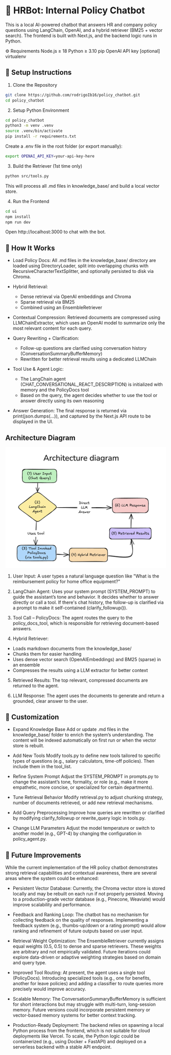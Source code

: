 
🧾 HRBot: Internal Policy Chatbot
=================================

This is a local AI-powered chatbot that answers HR and company policy questions using LangChain, OpenAI, and a hybrid retriever (BM25 + vector search). The frontend is built with Next.js, and the backend logic runs in Python.

⚙️ Requirements
Node.js ≥ 18
Python ≥ 3.10
pip
OpenAI API key
[optional] virtualenv

🚀 Setup Instructions
---------------------

1. Clone the Repository
```bash
git clone https://github.com/rodrigoIb16/policy_chatbot.git
cd policy_chatbot
```

2. Setup Python Environment
```bash
cd policy_chatbot
python3 -m venv .venv
source .venv/bin/activate
pip install -r requirements.txt
```
Create a .env file in the root folder (or export manually):
```bash
export OPENAI_API_KEY=your-api-key-here
```

3. Build the Retriever (1st time only)
```bash
python src/tools.py
```
This will process all .md files in knowledge_base/ and build a local vector store.

4. Run the Frontend
```bash
cd ui
npm install
npm run dev
```
Open http://localhost:3000 to chat with the bot.

🧠 How It Works
---------------

- Load Policy Docs: All .md files in the knowledge_base/ directory are loaded using DirectoryLoader, split into overlapping chunks with RecursiveCharacterTextSplitter, and optionally persisted to disk via Chroma.

- Hybrid Retrieval: 
   - Dense retrieval via OpenAI embeddings and Chroma
   - Sparse retrieval via BM25
   - Combined using an EnsembleRetriever

- Contextual Compression:
Retrieved documents are compressed using LLMChainExtractor, which uses an OpenAI model to summarize only the most relevant content for each query.

- Query Rewriting + Clarification:
   - Follow-up questions are clarified using conversation history (ConversationSummaryBufferMemory)
   - Rewritten for better retrieval results using a dedicated LLMChain

- Tool Use & Agent Logic:
   - The LangChain agent (CHAT_CONVERSATIONAL_REACT_DESCRIPTION) is initialized with memory and the PolicyDocs tool
   - Based on the query, the agent decides whether to use the tool or answer directly using its own reasoning
- Answer Generation:
The final response is returned via print(json.dumps(...)), and captured by the Next.js API route to be displayed in the UI.

Architecture Diagram
---------------

![Architecture diagram](./ui/public/diagram.png)

1. User Input: A user types a natural language question like "What is the reimbursement policy for home office equipment?"

2. LangChain Agent: Uses your system prompt (SYSTEM_PROMPT) to guide the assistant’s tone and behavior. It decides whether to answer directly or call a tool. If there's chat history, the follow-up is clarified via a prompt to make it self-contained (clarify_followup()).

3. Tool Call – PolicyDocs: The agent routes the query to the policy_docs_tool, which is responsible for retrieving document-based answers.

4. Hybrid Retriever:
- Loads markdown documents from the knowledge_base/
- Chunks them for easier handling
- Uses dense vector search (OpenAIEmbeddings) and BM25 (sparse) in an ensemble
- Compresses the results using a LLM extractor for better context

5. Retrieved Results: The top relevant, compressed documents are returned to the agent.

6. LLM Response: The agent uses the documents to generate and return a grounded, clear answer to the user.

🧩 Customization
----------------
- Expand Knowledge Base
Add or update .md files in the knowledge_base/ folder to enrich the system’s understanding. The content will be indexed automatically on first run or when the vector store is rebuilt.

- Add New Tools
Modify tools.py to define new tools tailored to specific types of questions (e.g., salary calculators, time-off policies). Then include them in the tool_list.

- Refine System Prompt
Adjust the SYSTEM_PROMPT in prompts.py to change the assistant’s tone, formality, or role (e.g., make it more empathetic, more concise, or specialized for certain departments).

- Tune Retrieval Behavior
Modify retrieval.py to adjust chunking strategy, number of documents retrieved, or add new retrieval mechanisms.

- Add Query Preprocessing
Improve how queries are rewritten or clarified by modifying clarify_followup or rewrite_query logic in tools.py.

- Change LLM Parameters
Adjust the model temperature or switch to another model (e.g., GPT-4) by changing the configuration in policy_agent.py.


🔮 Future Improvements
----------------
While the current implementation of the HR policy chatbot demonstrates strong retrieval capabilities and contextual awareness, there are several areas where the system could be enhanced:

- Persistent Vector Database:
Currently, the Chroma vector store is stored locally and may be rebuilt on each run if not properly persisted. Moving to a production-grade vector database (e.g., Pinecone, Weaviate) would improve scalability and performance.

- Feedback and Ranking Loop:
The chatbot has no mechanism for collecting feedback on the quality of responses. Implementing a feedback system (e.g., thumbs-up/down or a rating prompt) would allow ranking and refinement of future outputs based on user input.

- Retrieval Weight Optimization:
The EnsembleRetriever currently assigns equal weights (0.5, 0.5) to dense and sparse retrievers. These weights are arbitrary and not empirically validated. Future iterations could explore data-driven or adaptive weighting strategies based on domain and query type.

- Improved Tool Routing:
At present, the agent uses a single tool (PolicyDocs). Introducing specialized tools (e.g., one for benefits, another for leave policies) and adding a classifier to route queries more precisely would improve accuracy.

- Scalable Memory:
The ConversationSummaryBufferMemory is sufficient for short interactions but may struggle with multi-turn, long-session memory. Future versions could incorporate persistent memory or vector-based memory systems for better context tracking.

- Production-Ready Deployment:
The backend relies on spawning a local Python process from the frontend, which is not suitable for cloud deployments like Vercel. To scale, the Python logic could be containerized (e.g., using Docker + FastAPI) and deployed on a serverless backend with a stable API endpoint.